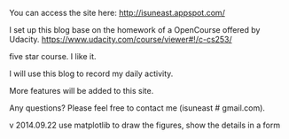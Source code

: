 You can access the site here:
http://isuneast.appspot.com/

I set up this blog base on the homework of a OpenCourse offered by Udacity.
https://www.udacity.com/course/viewer#!/c-cs253/

five star course. I like it.

I will use this blog to record my daily activity.

More features will be added to this site.

Any questions? Please feel free to contact me (isuneast # gmail.com).

v 2014.09.22
use matplotlib to draw the figures, show the details in a form

